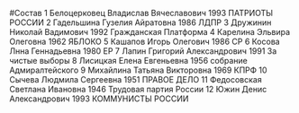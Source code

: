 #Состав
1 Белоцерковец Владислав Вячеславович 1993 ПАТРИОТЫ РОССИИ
2 Гадельшина Гузелия Айратовна 1986 ЛДПР
3 Дружинин Николай Вадимович 1992 Гражданская Платформа
4 Карелина Эльвира Олеговна 1962 ЯБЛОКО
5 Кашапов Игорь Олегович 1986 СР
6 Косова Лнна Геннадьевна 1980 ЕР
7 Лапин Григорий Александрович 1991 За чистые выборы
8 Лисицкая Елена Евгеньевна 1956 собрание Адмиралтейского
9 Михайлина Татьяна Викторовна 1969 КПРФ
10 Сычева Людмила Сергеевна 1951 ПРАВОЕ ДЕЛО
11 Федосовская Светлана Ивановна 1946 Трудовая партия России
12 Южин Денис Александрович 1993 КОММУНИСТЫ РОССИИ

